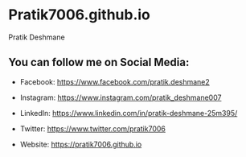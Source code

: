 # Pratik7006.github.io
Pratik Deshmane

## You can follow me on Social Media:

* Facebook: <https://www.facebook.com/pratik.deshmane2>

* Instagram: <https://www.instagram.com/pratik_deshmane007>

* LinkedIn: <https://www.linkedin.com/in/pratik-deshmane-25m395/>

* Twitter: <https://www.twitter.com/pratik7006>

* Website: <https://pratik7006.github.io>





